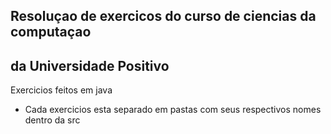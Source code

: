 ## Resoluçao de exercicos do curso de ciencias da computaçao
## da Universidade Positivo

Exercicios feitos em java

- Cada exercicios esta separado em pastas com seus respectivos nomes dentro da src
